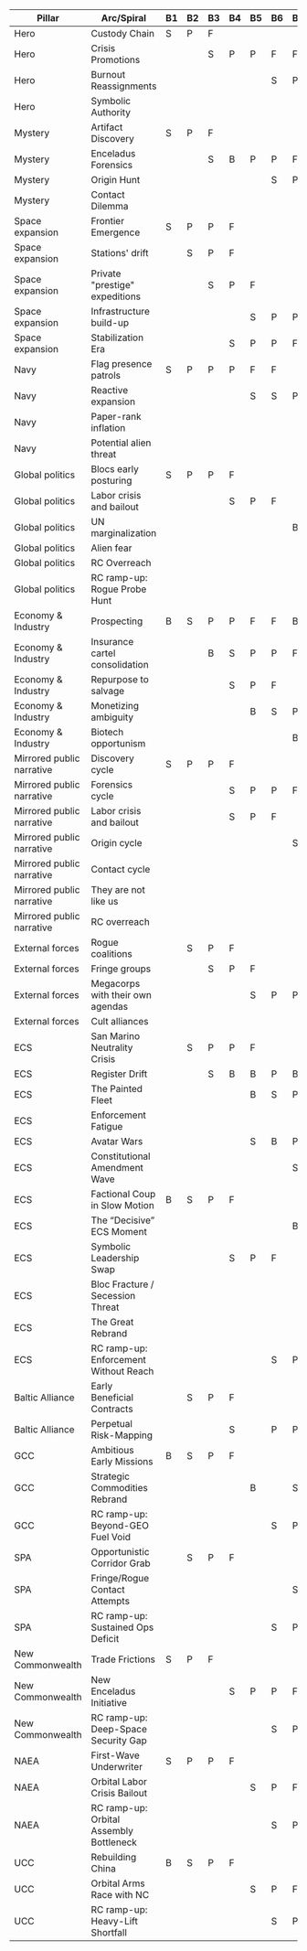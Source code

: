 
| Pillar                    | Arc/Spiral                              | B1  | B2  | B3  | B4  | B5  | B6  | B7  | B8  | B9  | B10 | B11 | B12 |
| ------------------------- | --------------------------------------- | --- | --- | --- | --- | --- | --- | --- | --- | --- | --- | --- | --- |
| Hero                      | Custody Chain                           | S   | P   | F   |     |     |     |     |     |     |     |     |     |
| Hero                      | Crisis Promotions                       |     |     | S   | P   | P   | F   | F   |     |     |     |     |     |
| Hero                      | Burnout Reassignments                   |     |     |     |     |     | S   | P   | F   |     |     |     |     |
| Hero                      | Symbolic Authority                      |     |     |     |     |     |     |     |     | S   | P   | P   | F   |
| Mystery                   | Artifact Discovery                      | S   | P   | F   |     |     |     |     |     |     |     |     |     |
| Mystery                   | Enceladus Forensics                     |     |     | S   | B   | P   | P   | F   | F   |     |     |     |     |
| Mystery                   | Origin Hunt                             |     |     |     |     |     | S   | P   | P   | P   | F   |     |     |
| Mystery                   | Contact Dilemma                         |     |     |     |     |     |     |     |     | S   | P   | P   | F   |
| Space expansion           | Frontier Emergence                      | S   | P   | P   | F   |     |     |     |     |     |     |     |     |
| Space expansion           | Stations' drift                         |     | S   | P   | F   |     |     |     |     |     |     |     |     |
| Space expansion           | Private "prestige" expeditions          |     |     | S   | P   | F   |     |     |     |     |     |     |     |
| Space expansion           | Infrastructure build-up                 |     |     |     |     | S   | P   | P   | F   |     |     |     |     |
| Space expansion           | Stabilization Era                       |     |     |     | S   | P   | P   | F   | F   |     |     |     |     |
| Navy                      | Flag presence patrols                   | S   | P   | P   | P   | F   | F   |     |     |     |     |     |     |
| Navy                      | Reactive expansion                      |     |     |     |     | S   | S   | P   | P   | F   |     |     |     |
| Navy                      | Paper-rank inflation                    |     |     |     |     |     |     |     | S   | P   | P   | F   |     |
| Navy                      | Potential alien threat                  |     |     |     |     |     |     |     |     | B   | S   | P   | P   |
| Global politics           | Blocs early posturing                   | S   | P   | P   | F   |     |     |     |     |     |     |     |     |
| Global politics           | Labor crisis and bailout                |     |     |     | S   | P   | F   |     |     |     |     |     |     |
| Global politics           | UN marginalization                      |     |     |     |     |     |     | B   | S   | S   | P   | F   | B   |
| Global politics           | Alien fear                              |     |     |     |     |     |     |     | S   | P   | P   | F   | B   |
| Global politics           | RC Overreach                            |     |     |     |     |     |     |     |     | B   | P   | F   | F   |
| Global politics           | RC ramp-up: Rogue Probe Hunt            |     |     |     |     |     |     |     | S   | P   |     |     |     |
| Economy & Industry        | Prospecting                             | B   | S   | P   | P   | F   | F   | B   |     |     |     |     |     |
| Economy & Industry        | Insurance cartel consolidation          |     |     | B   | S   | P   | P   | F   |     |     |     |     |     |
| Economy & Industry        | Repurpose to salvage                    |     |     |     | S   | P   | F   |     |     |     |     |     |     |
| Economy & Industry        | Monetizing ambiguity                    |     |     |     |     | B   | S   | P   | P   | F   | B   |     |     |
| Economy & Industry        | Biotech opportunism                     |     |     |     |     |     |     | B   | S   | P   | F   | B   |     |
| Mirrored public narrative | Discovery cycle                         | S   | P   | P   | F   |     |     |     |     |     |     |     |     |
| Mirrored public narrative | Forensics cycle                         |     |     |     | S   | P   | P   | F   |     |     |     |     |     |
| Mirrored public narrative | Labor crisis and bailout                |     |     |     | S   | P   | F   |     |     |     |     |     |     |
| Mirrored public narrative | Origin cycle                            |     |     |     |     |     |     | S   | P   | P   | F   |     |     |
| Mirrored public narrative | Contact cycle                           |     |     |     |     |     |     |     |     |     | S   | P   | F   |
| Mirrored public narrative | They are not like us                    |     |     |     |     |     |     |     |     | S   | P   | F   |     |
| Mirrored public narrative | RC overreach                            |     |     |     |     |     |     |     |     | S   | P   | F   |     |
| External forces           | Rogue coalitions                        |     | S   | P   | F   |     |     |     |     |     |     |     |     |
| External forces           | Fringe groups                           |     |     | S   | P   | F   |     |     | S   | P   | F   |     |     |
| External forces           | Megacorps with their own agendas        |     |     |     |     | S   | P   | P   | F   |     |     |     |     |
| External forces           | Cult alliances                          |     |     |     |     |     |     |     | S   | P   | F   |     |     |
| ECS                       | San Marino Neutrality Crisis            |     | S   | P   | P   | F   |     |     |     |     |     |     |     |
| ECS                       | Register Drift                          |     |     | S   | B   | B   | P   | B   | F   |     |     |     |     |
| ECS                       | The Painted Fleet                       |     |     |     |     | B   | S   | P   | P   | F   |     |     |     |
| ECS                       | Enforcement Fatigue                     |     |     |     |     |     |     |     | S   | P   | F   |     |     |
| ECS                       | Avatar Wars                             |     |     |     |     | S   | B   | P   | F   |     |     |     |     |
| ECS                       | Constitutional Amendment Wave           |     |     |     |     |     |     | S   | P   | P   | F   |     |     |
| ECS                       | Factional Coup in Slow Motion           | B   | S   | P   | F   |     |     |     | S   | P   | F   |     |     |
| ECS                       | The “Decisive” ECS Moment               |     |     |     |     |     |     | B   | P   | F   |     |     |     |
| ECS                       | Symbolic Leadership Swap                |     |     |     | S   | P   | F   |     |     |     |     |     |     |
| ECS                       | Bloc Fracture / Secession Threat        |     |     |     |     |     |     |     |     |     |     | S   | P   |
| ECS                       | The Great Rebrand                       |     |     |     |     |     |     |     |     |     | S   | P   | F   |
| ECS                       | RC ramp-up: Enforcement Without Reach   |     |     |     |     |     | S   | P   | P   | F   |     |     |     |
| Baltic Alliance           | Early Beneficial Contracts              |     | S   | P   | F   |     |     |     |     |     |     |     |     |
| Baltic Alliance           | Perpetual Risk-Mapping                  |     |     |     | S   |     | P   | P   |     | F   |     |     |     |
| GCC                       | Ambitious Early Missions                | B   | S   | P   | F   |     |     |     |     |     |     |     |     |
| GCC                       | Strategic Commodities Rebrand           |     |     |     |     | B   |     | S   | P   | P   | F   |     |     |
| GCC                       | RC ramp-up: Beyond-GEO Fuel Void        |     |     |     |     |     | S   | P   | P   | F   |     |     |     |
| SPA                       | Opportunistic Corridor Grab             |     | S   | P   | F   |     |     |     |     |     |     |     |     |
| SPA                       | Fringe/Rogue Contact Attempts           |     |     |     |     |     |     | S   | P   | F   |     |     |     |
| SPA                       | RC ramp-up: Sustained Ops Deficit       |     |     |     |     |     | S   | P   | P   | F   |     |     |     |
| New Commonwealth          | Trade Frictions                         | S   | P   | F   |     |     |     |     |     |     |     |     |     |
| New Commonwealth          | New Enceladus Initiative                |     |     |     | S   | P   | P   | F   |     |     |     |     |     |
| New Commonwealth          | RC ramp-up: Deep-Space Security Gap     |     |     |     |     |     | S   | P   | P   | F   |     |     |     |
| NAEA                      | First-Wave Underwriter                  | S   | P   | P   | F   |     |     |     |     |     |     |     |     |
| NAEA                      | Orbital Labor Crisis Bailout            |     |     |     |     | S   | P   | F   | F   |     |     |     |     |
| NAEA                      | RC ramp-up: Orbital Assembly Bottleneck |     |     |     |     |     | S   | P   | P   | F   |     |     |     |
| UCC                       | Rebuilding China                        | B   | S   | P   | F   |     |     |     |     |     |     |     |     |
| UCC                       | Orbital Arms Race with NC               |     |     |     |     | S   | P   | F   |     |     |     |     |     |
| UCC                       | RC ramp-up: Heavy-Lift Shortfall        |     |     |     |     |     | S   | P   | P   | F   |     |     |     |